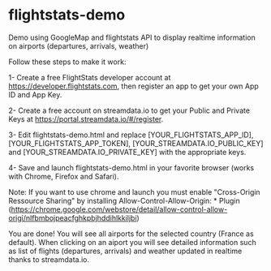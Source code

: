 # flightstats-demo
Demo using GoogleMap and flightstats API to display realtime information on airports (departures, arrivals, weather)

Follow these steps to make it work:

1- Create a free FlightStats developer account at https://developer.flightstats.com, then register an app to get your own App ID and App Key.

2- Create a free account on streamdata.io to get your Public and Private Keys at https://portal.streamdata.io/#/register.

3- Edit flightstats-demo.html and replace [YOUR_FLIGHTSTATS_APP_ID], [YOUR_FLIGHTSTATS_APP_TOKEN], [YOUR_STREAMDATA.IO_PUBLIC_KEY] and [YOUR_STREAMDATA.IO_PRIVATE_KEY] with the appropriate keys.

4- Save and launch flightstats-demo.html in your favorite browser (works with Chrome, Firefox and Safari).

Note: If you want to use chrome and launch you must enable "Cross-Origin Ressource Sharing" by installing Allow-Control-Allow-Origin: * Plugin (https://chrome.google.com/webstore/detail/allow-control-allow-origi/nlfbmbojpeacfghkpbjhddihlkkiljbi)

You are done! You will see all airports for the selected country (France as default). When clicking on an aiport you will see
detailed information such as list of flights (departures, arrivals) and weather updated in realtime thanks to streamdata.io.
